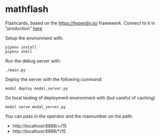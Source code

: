 # mathflash

Flashcards, based on the https://hyperdiv.io/ framework.
Connect to it in "production" [here](https://idvorkin--mathflash-fastapi-app.modal.run/)

Setup the environment with:
```
pipenv install
pipenv shell

```
Run the debug server with:
```
./main.py

```
Deploy the server with the following command:
```
modal deploy modal_server.py
```

Do local testing of deployment environment with (but careful of caching)
```
modal serve modal_server.py
```


You can pass in the operator and the maxnumber on the path:

* http://localhost:8888/+/15
* http://localhost:8888/*/15
